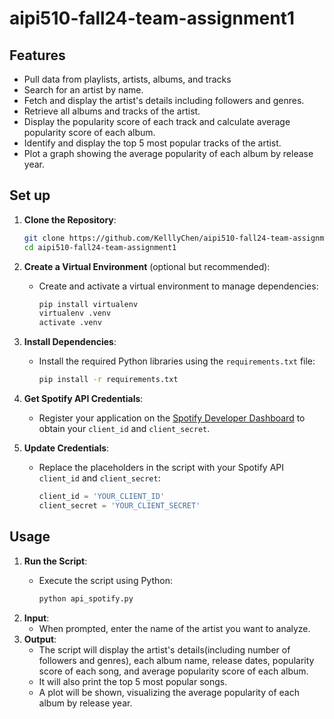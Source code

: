 # aipi510-fall24-team-assignment1
## Features
- Pull data from playlists, artists, albums, and tracks
- Search for an artist by name.
- Fetch and display the artist's details including followers and genres.
- Retrieve all albums and tracks of the artist.
- Display the popularity score of each track and calculate average popularity score of each album.
- Identify and display the top 5 most popular tracks of the artist.
- Plot a graph showing the average popularity of each album by release year.

## Set up
1. **Clone the Repository**:
     ```bash
     git clone https://github.com/KelllyChen/aipi510-fall24-team-assignment1.git
     cd aipi510-fall24-team-assignment1
     ```
2. **Create a Virtual Environment** (optional but recommended):
   - Create and activate a virtual environment to manage dependencies:
     ```bash
     pip install virtualenv
     virtualenv .venv
     activate .venv
     ```
3. **Install Dependencies**:
   - Install the required Python libraries using the `requirements.txt` file:

     ```bash
     pip install -r requirements.txt
     ```
4. **Get Spotify API Credentials**:
   - Register your application on the [Spotify Developer Dashboard](https://developer.spotify.com/dashboard/applications) to obtain your `client_id` and `client_secret`.

5. **Update Credentials**:
   - Replace the placeholders in the script with your Spotify API `client_id` and `client_secret`:

     ```python
     client_id = 'YOUR_CLIENT_ID'
     client_secret = 'YOUR_CLIENT_SECRET'
     ```
## Usage

1. **Run the Script**:
   - Execute the script using Python:

     ```bash
     python api_spotify.py
     ```
2. **Input**:
   - When prompted, enter the name of the artist you want to analyze.
3. **Output**:
   - The script will display the artist's details(including number of followers and genres), each album name, release dates, popularity score of each song, and average popularity score of each album.
   - It will also print the top 5 most popular songs.
   - A plot will be shown, visualizing the average popularity of each album by release year.


